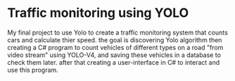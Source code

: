 # Traffic monitoring using YOLO
My final project to use Yolo to create a traffic monitoring system that counts cars and calculate thier speed.
the goal is discovering Yolo algorithm then creating a C# program to count vehicles of different types on a road "from video stream" using YOLO-V4, and saving these vehicles in a database to check them later. after that creating a user-interface in C# to interact and use this program.
